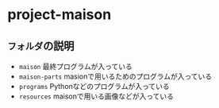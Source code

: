 # project-maison

## `フォルダ`の説明

* `maison` 最終プログラムが入っている 
* `maison-parts` masionで用いるためのプログラムが入っている  
* `programs` Pythonなどのプログラムが入っている
* `resources` maisonで用いる画像などが入っている 
